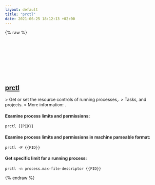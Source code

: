 ```yaml
---
layout: default
title: "prctl"
date: 2021-06-25 18:12:13 +02:00
---
```

{% raw %}
<h2 id="prctl">
  <a href="/en/sunos/prctl.html">prctl</a> <a href="#prctl"><svg class="icon">
    <use href="/assets/images/unicode_sprite.svg#link" />
  </svg></a>
</h2>
> Get or set the resource controls of running processes,.
> Tasks, and projects.
> More information: <https://www.unix.com/man-page/sunos/1/prctl>.

#### Examine process limits and permissions:
```shell
prctl {{PID}}
```
#### Examine process limits and permissions in machine parseable format:
```shell
prctl -P {{PID}}
```
#### Get specific limit for a running process:
```shell
prctl -n process.max-file-descriptor {{PID}}
```
{% endraw %}